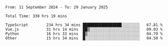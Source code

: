 <!--START_SECTION:waka-->

```abap
From: 11 September 2024 - To: 29 January 2025

Total Time: 330 hrs 19 mins

TypeScript        234 hrs 34 mins █████████████████░░░░░░░░   67.81 %
Vue.js            31 hrs 14 mins  ██▒░░░░░░░░░░░░░░░░░░░░░░   09.03 %
Python            16 hrs 33 mins  █▒░░░░░░░░░░░░░░░░░░░░░░░   04.79 %
Other             15 hrs 34 mins  █░░░░░░░░░░░░░░░░░░░░░░░░   04.50 %
```

<!--END_SECTION:waka-->
